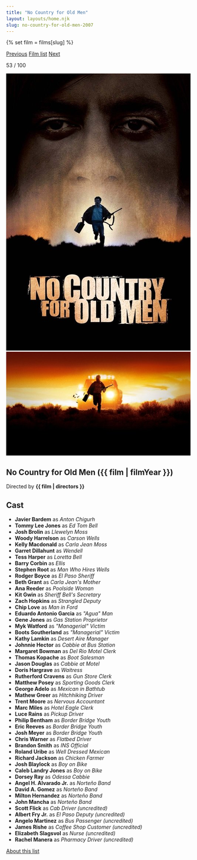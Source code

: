 ```yaml
---
title: "No Country for Old Men"
layout: layouts/home.njk
slug: no-country-for-old-men-2007
---
```


{% set film = films[slug] %}

<nav class="films">
  <a class="prev" href="../hot-fuzz-2007">Previous</a>
  <a href="../">Film list</a>
  <a class="next" href="../in-bruges-2008">Next</a>
</nav>

<p>53 / 100</p>

<article class="film">
  <div class="backdrop-and-poster">
    <img class="poster" src="../films/posters/no-country-for-old-men-2007.jpg" alt="">
    <img class="backdrop" src="../films/backdrops/no-country-for-old-men-2007.jpg" alt="">
  </div>

  <h1>No Country for Old Men ({{ film | filmYear }})</h1>

  

  <p class="director">
    Directed by <strong>{{ film | directors }}</strong>
  </p>


  <h2>
    Cast
  </h2>
  <ul>
            <li><strong>Javier Bardem</strong> as <em>Anton Chigurh</em></li>
        <li><strong>Tommy Lee Jones</strong> as <em>Ed Tom Bell</em></li>
        <li><strong>Josh Brolin</strong> as <em>Llewelyn Moss</em></li>
        <li><strong>Woody Harrelson</strong> as <em>Carson Wells</em></li>
        <li><strong>Kelly Macdonald</strong> as <em>Carla Jean Moss</em></li>
        <li><strong>Garret Dillahunt</strong> as <em>Wendell</em></li>
        <li><strong>Tess Harper</strong> as <em>Loretta Bell</em></li>
        <li><strong>Barry Corbin</strong> as <em>Ellis</em></li>
        <li><strong>Stephen Root</strong> as <em>Man Who Hires Wells</em></li>
        <li><strong>Rodger Boyce</strong> as <em>El Paso Sheriff</em></li>
        <li><strong>Beth Grant</strong> as <em>Carla Jean's Mother</em></li>
        <li><strong>Ana Reeder</strong> as <em>Poolside Woman</em></li>
        <li><strong>Kit Gwin</strong> as <em>Sheriff Bell's Secretary</em></li>
        <li><strong>Zach Hopkins</strong> as <em>Strangled Deputy</em></li>
        <li><strong>Chip Love</strong> as <em>Man in Ford</em></li>
        <li><strong>Eduardo Antonio Garcia</strong> as <em>"Agua" Man</em></li>
        <li><strong>Gene Jones</strong> as <em>Gas Station Proprietor</em></li>
        <li><strong>Myk Watford</strong> as <em>"Managerial" Victim</em></li>
        <li><strong>Boots Southerland</strong> as <em>"Managerial" Victim</em></li>
        <li><strong>Kathy Lamkin</strong> as <em>Desert Aire Manager</em></li>
        <li><strong>Johnnie Hector</strong> as <em>Cabbie at Bus Station</em></li>
        <li><strong>Margaret Bowman</strong> as <em>Del Rio Motel Clerk</em></li>
        <li><strong>Thomas Kopache</strong> as <em>Boot Salesman</em></li>
        <li><strong>Jason Douglas</strong> as <em>Cabbie at Motel</em></li>
        <li><strong>Doris Hargrave</strong> as <em>Waitress</em></li>
        <li><strong>Rutherford Cravens</strong> as <em>Gun Store Clerk</em></li>
        <li><strong>Matthew Posey</strong> as <em>Sporting Goods Clerk</em></li>
        <li><strong>George Adelo</strong> as <em>Mexican in Bathtub</em></li>
        <li><strong>Mathew Greer</strong> as <em>Hitchhiking Driver</em></li>
        <li><strong>Trent Moore</strong> as <em>Nervous Accountant</em></li>
        <li><strong>Marc Miles</strong> as <em>Hotel Eagle Clerk</em></li>
        <li><strong>Luce Rains</strong> as <em>Pickup Driver</em></li>
        <li><strong>Philip Bentham</strong> as <em>Border Bridge Youth</em></li>
        <li><strong>Eric Reeves</strong> as <em>Border Bridge Youth</em></li>
        <li><strong>Josh Meyer</strong> as <em>Border Bridge Youth</em></li>
        <li><strong>Chris Warner</strong> as <em>Flatbed Driver</em></li>
        <li><strong>Brandon Smith</strong> as <em>INS Official</em></li>
        <li><strong>Roland Uribe</strong> as <em>Well Dressed Mexican</em></li>
        <li><strong>Richard Jackson</strong> as <em>Chicken Farmer</em></li>
        <li><strong>Josh Blaylock</strong> as <em>Boy on Bike</em></li>
        <li><strong>Caleb Landry Jones</strong> as <em>Boy on Bike</em></li>
        <li><strong>Dorsey Ray</strong> as <em>Odessa Cabbie</em></li>
        <li><strong>Angel H. Alvarado Jr.</strong> as <em>Norteño Band</em></li>
        <li><strong>David A. Gomez</strong> as <em>Norteño Band</em></li>
        <li><strong>Milton Hernandez</strong> as <em>Norteño Band</em></li>
        <li><strong>John Mancha</strong> as <em>Norteño Band</em></li>
        <li><strong>Scott Flick</strong> as <em>Cab Driver (uncredited)</em></li>
        <li><strong>Albert Fry Jr.</strong> as <em>El Paso Deputy (uncredited)</em></li>
        <li><strong>Angelo Martinez</strong> as <em>Bus Passenger (uncredited)</em></li>
        <li><strong>James Rishe</strong> as <em>Coffee Shop Customer (uncredited)</em></li>
        <li><strong>Elizabeth Slagsvol</strong> as <em>Nurse (uncredited)</em></li>
        <li><strong>Rachel Manera</strong> as <em>Pharmacy Driver (uncredited)</em></li>
  </ul>
</article>
<footer>
  <a href="../about">About this list</a>
</footer>
